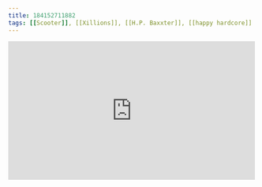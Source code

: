 ```yaml
---
title: 184152711882
tags: [[Scooter]], [[Xillions]], [[H.P. Baxxter]], [[happy hardcore]]
---
```

<iframe allow="accelerometer; autoplay; clipboard-write; encrypted-media; gyroscope; picture-in-picture" allowfullscreen="" frameborder="0" height="281" id="youtube_iframe" src="https://www.youtube.com/embed/P3qlafoBY50?feature=oembed&amp;enablejsapi=1&amp;origin=https://safe.txmblr.com&amp;wmode=opaque" width="500"></iframe>